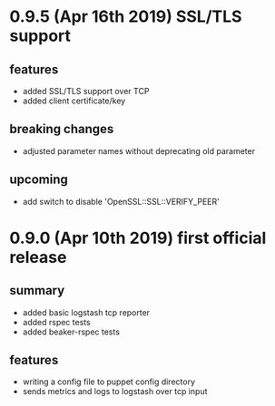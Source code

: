 # 0.9.5 (Apr 16th 2019) SSL/TLS support
## features
- added SSL/TLS support over TCP
- added client certificate/key

## breaking changes
- adjusted parameter names without deprecating old parameter

## upcoming
- add switch to disable 'OpenSSL::SSL::VERIFY_PEER'

# 0.9.0 (Apr 10th 2019) first official release
## summary
- added basic logstash tcp reporter
- added rspec tests
- added beaker-rspec tests

## features
- writing a config file to puppet config directory
- sends metrics and logs to logstash over tcp input
